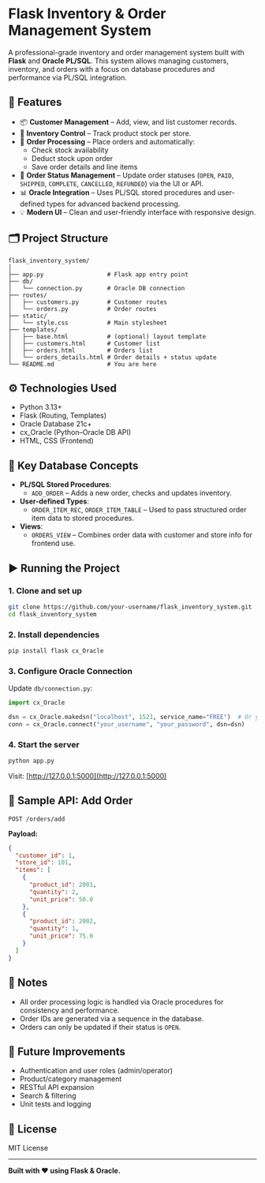 # Flask Inventory & Order Management System

A professional-grade inventory and order management system built with **Flask** and **Oracle PL/SQL**. This system allows managing customers, inventory, and orders with a focus on database procedures and performance via PL/SQL integration.

## 🔧 Features

- 📦 **Customer Management** – Add, view, and list customer records.
- 🏬 **Inventory Control** – Track product stock per store.
- 🛒 **Order Processing** – Place orders and automatically:
  - Check stock availability
  - Deduct stock upon order
  - Save order details and line items
- 🔁 **Order Status Management** – Update order statuses (`OPEN`, `PAID`, `SHIPPED`, `COMPLETE`, `CANCELLED`, `REFUNDED`) via the UI or API.
- 📊 **Oracle Integration** – Uses PL/SQL stored procedures and user-defined types for advanced backend processing.
- 💡 **Modern UI** – Clean and user-friendly interface with responsive design.

## 🗂️ Project Structure

```
flask_inventory_system/
│
├── app.py                  # Flask app entry point
├── db/
│   └── connection.py       # Oracle DB connection
├── routes/
│   ├── customers.py        # Customer routes
│   └── orders.py           # Order routes
├── static/
│   └── style.css           # Main stylesheet
├── templates/
│   ├── base.html           # (optional) layout template
│   ├── customers.html      # Customer list
│   ├── orders.html         # Orders list
│   └── orders_details.html # Order details + status update
└── README.md               # You are here
```

## ⚙️ Technologies Used

- Python 3.13+
- Flask (Routing, Templates)
- Oracle Database 21c+
- cx_Oracle (Python–Oracle DB API)
- HTML, CSS (Frontend)

## 🧠 Key Database Concepts

- **PL/SQL Stored Procedures**:
  - `ADD_ORDER` – Adds a new order, checks and updates inventory.
- **User-defined Types**:
  - `ORDER_ITEM_REC`, `ORDER_ITEM_TABLE` – Used to pass structured order item data to stored procedures.
- **Views**:
  - `ORDERS_VIEW` – Combines order data with customer and store info for frontend use.

## ▶️ Running the Project

### 1. Clone and set up

```bash
git clone https://github.com/your-username/flask_inventory_system.git
cd flask_inventory_system
```

### 2. Install dependencies

```bash
pip install flask cx_Oracle
```

### 3. Configure Oracle Connection

Update `db/connection.py`:

```python
import cx_Oracle

dsn = cx_Oracle.makedsn("localhost", 1521, service_name="FREE")  # Or your custom name
conn = cx_Oracle.connect("your_username", "your_password", dsn=dsn)
```

### 4. Start the server

```bash
python app.py
```

Visit: [http://127.0.0.1:5000](http://127.0.0.1:5000)

## 🧪 Sample API: Add Order

`POST /orders/add`

**Payload:**
```json
{
  "customer_id": 1,
  "store_id": 101,
  "items": [
    {
      "product_id": 2001,
      "quantity": 2,
      "unit_price": 50.0
    },
    {
      "product_id": 2002,
      "quantity": 1,
      "unit_price": 75.0
    }
  ]
}
```

## 📌 Notes

- All order processing logic is handled via Oracle procedures for consistency and performance.
- Order IDs are generated via a sequence in the database.
- Orders can only be updated if their status is `OPEN`.

## 📎 Future Improvements

- Authentication and user roles (admin/operator)
- Product/category management
- RESTful API expansion
- Search & filtering
- Unit tests and logging

## 📄 License

MIT License

---

**Built with ❤️ using Flask & Oracle.**